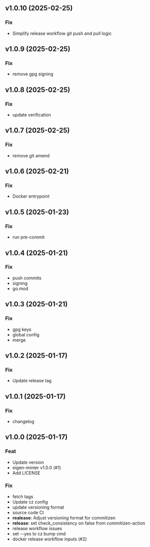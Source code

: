 ## v1.0.10 (2025-02-25)

### Fix

- Simplify release workflow git push and pull logic

## v1.0.9 (2025-02-25)

### Fix

- remove gpg signing

## v1.0.8 (2025-02-25)

### Fix

- update verification

## v1.0.7 (2025-02-25)

### Fix

- remove git amend

## v1.0.6 (2025-02-21)

### Fix

- Docker entrypoint

## v1.0.5 (2025-01-23)

### Fix

- run pre-commit

## v1.0.4 (2025-01-21)

### Fix

- push commits
- signing
- go.mod

## v1.0.3 (2025-01-21)

### Fix

- gpg keys
- global config
- merge

## v1.0.2 (2025-01-17)

### Fix

- Update release tag

## v1.0.1 (2025-01-17)

### Fix

- changelog

## v1.0.0 (2025-01-17)

### Feat

- Update version
- eigen-minter v1.0.0  (#1)
- Add LICENSE

### Fix

- fetch tags
- Update cz config
- update versioning format
- source code CI
- **realease**: Adjust versioning format for commitizen
- **release**: set check_consistency on false from commitizen-action
- release workflow issues
- set --yes to cz bump cmd
- docker release workflow inputs (#2)

